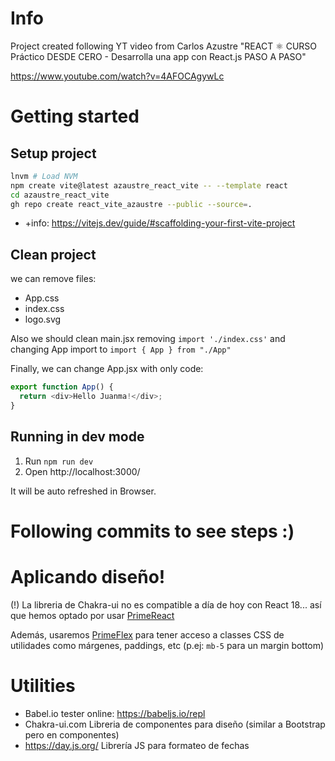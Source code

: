 # Info
Project created following YT video from Carlos Azustre "REACT ⚛️ CURSO Práctico DESDE CERO - Desarrolla una app con React.js PASO A PASO"

https://www.youtube.com/watch?v=4AFOCAgywLc


# Getting started
## Setup project
```bash
lnvm # Load NVM
npm create vite@latest azaustre_react_vite -- --template react
cd azaustre_react_vite 
gh repo create react_vite_azaustre --public --source=.
```

* +info: https://vitejs.dev/guide/#scaffolding-your-first-vite-project


## Clean project
we can remove files:
* App.css
* index.css
* logo.svg

Also we should clean main.jsx removing `import './index.css'` and changing App import to `import { App } from "./App"`

Finally, we can change App.jsx with only code:
```javascript
export function App() {
  return <div>Hello Juanma!</div>;
}
```

## Running in dev mode
1. Run `npm run dev`
2. Open http://localhost:3000/

It will be auto refreshed in Browser.


# Following commits to see steps :)

# Aplicando diseño!

(!) La libreria de Chakra-ui no es compatible a día de hoy con React 18... así que hemos optado por usar [PrimeReact](https://www.primefaces.org/primereact/)

Además, usaremos [PrimeFlex](https://www.primefaces.org/primeflex) para tener acceso a classes CSS de utilidades como márgenes, paddings, etc (p.ej: `mb-5` para un margin bottom)

# Utilities
* Babel.io tester online: https://babeljs.io/repl
* Chakra-ui.com Libreria de componentes para diseño (similar a Bootstrap pero en componentes)
* https://day.js.org/ Librería JS para formateo de fechas